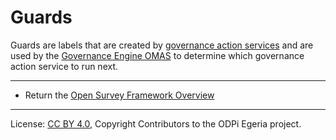<!-- SPDX-License-Identifier: CC-BY-4.0 -->
<!-- Copyright Contributors to the ODPi Egeria project. -->


# Guards

Guards are labels that are created by [governance action services](governance-action-service.md)
and are used by the [Governance Engine OMAS](../../../access-services/governance-engine) to
determine which governance action service to run next.


----
* Return the [Open Survey Framework Overview](..)


----
License: [CC BY 4.0](https://creativecommons.org/licenses/by/4.0/),
Copyright Contributors to the ODPi Egeria project.